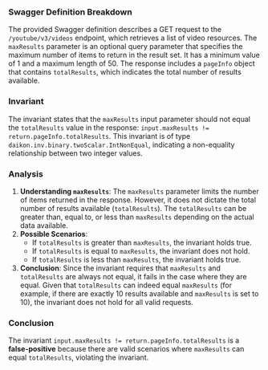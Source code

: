 ### Swagger Definition Breakdown
The provided Swagger definition describes a GET request to the `/youtube/v3/videos` endpoint, which retrieves a list of video resources. The `maxResults` parameter is an optional query parameter that specifies the maximum number of items to return in the result set. It has a minimum value of 1 and a maximum length of 50. The response includes a `pageInfo` object that contains `totalResults`, which indicates the total number of results available.

### Invariant
The invariant states that the `maxResults` input parameter should not equal the `totalResults` value in the response: `input.maxResults != return.pageInfo.totalResults`. This invariant is of type `daikon.inv.binary.twoScalar.IntNonEqual`, indicating a non-equality relationship between two integer values.

### Analysis
1. **Understanding `maxResults`**: The `maxResults` parameter limits the number of items returned in the response. However, it does not dictate the total number of results available (`totalResults`). The `totalResults` can be greater than, equal to, or less than `maxResults` depending on the actual data available.
2. **Possible Scenarios**:
   - If `totalResults` is greater than `maxResults`, the invariant holds true.
   - If `totalResults` is equal to `maxResults`, the invariant does not hold.
   - If `totalResults` is less than `maxResults`, the invariant holds true.
3. **Conclusion**: Since the invariant requires that `maxResults` and `totalResults` are always not equal, it fails in the case where they are equal. Given that `totalResults` can indeed equal `maxResults` (for example, if there are exactly 10 results available and `maxResults` is set to 10), the invariant does not hold for all valid requests.

### Conclusion
The invariant `input.maxResults != return.pageInfo.totalResults` is a **false-positive** because there are valid scenarios where `maxResults` can equal `totalResults`, violating the invariant.
